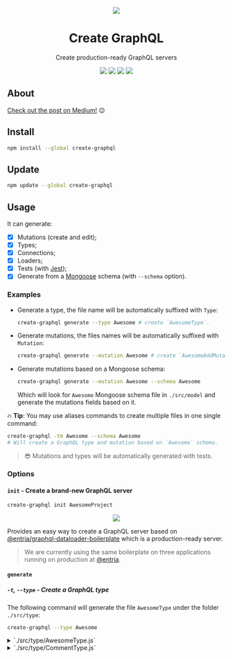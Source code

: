 <p align="center">
  <img src="https://github.com/lucasbento/create-graphql/raw/master/content/logo.png">
</p>

<h1 align="center">Create GraphQL</h1>

<p align="center">
  Create production-ready GraphQL servers
</p>
<p align="center">
  <a href="https://travis-ci.org/lucasbento/create-graphql"><img src="https://travis-ci.org/lucasbento/create-graphql.svg?branch=master"></a>
  <a href="https://codecov.io/gh/lucasbento/create-graphql"><img src="https://img.shields.io/codecov/c/github/lucasbento/create-graphql.svg"></a>
  <a href="https://github.com/airbnb/javascript"><img src="https://img.shields.io/badge/code%20style-airbnb-blue.svg"></a>
  <a href="https://github.com/lucasbento/create-graphql/issues"><img src="https://img.shields.io/badge/contributions-welcome-brightgreen.svg?style=flat"></a>
</p>

## About
[Check out the post on Medium!](https://medium.com/entria/announcing-create-graphql-17bdd81b9f96#.idrwtqa9k) 😉

## Install

```sh
npm install --global create-graphql
```

## Update
```sh
npm update --global create-graphql
```

## Usage

It can generate:

- [x] Mutations (create and edit);
- [x] Types;
- [x] Connections;
- [x] Loaders;
- [x] Tests (with [Jest](https://github.com/facebook/jest));
- [x] Generate from a [Mongoose](https://github.com/Automattic/mongoose) schema (with `--schema` option).

### Examples

- Generate a type, the file name will be automatically suffixed with `Type`:
  ```sh
  create-graphql generate --type Awesome # create `AwesomeType`.
  ```

- Generate mutations, the files names will be automatically suffixed with `Mutation`:
  ```sh
  create-graphql generate --mutation Awesome # create `AwesomeAddMutation` & `AwesomeEditMutation`.
  ```

- Generate mutations based on a Mongoose schema:
  ```sh
  create-graphql generate --mutation Awesome --schema Awesome
  ```
  Which will look for `Awesome` Mongoose schema file in `./src/model` and generate the mutations fields based on it.

🔥 **Tip**: You may use aliases commands to create multiple files in one single command:

```sh
create-graphql -tm Awesome --schema Awesome
# Will create a GraphQL type and mutation based on `Awesome` schema.
```

> 😎 Mutations and types will be automatically generated with tests.

### Options

#### `init` - Create a brand-new GraphQL server

```sh
create-graphql init AwesomeProject
```

<p align="center">
  <img src="https://github.com/lucasbento/create-graphql/raw/master/content/create-graphql-init.gif">
</p>

Provides an easy way to create a GraphQL server based on [@entria/graphql-dataloader-boilerplate](https://github.com/entria/graphql-dataloader-boilerplate) which is a production-ready server.

> We are currently using the same boilerplate on three applications running on production at [@entria](https://github.com/entria).

#### `generate`

##### `-t`, `--type` - Create a GraphQL type

The following command will generate the file `AwesomeType` under the folder `./src/type`:

```sh
create-graphql --type Awesome
```

<details>
 <summary>`./src/type/AwesomeType.js`</summary>
 ```js
import {
  GraphQLObjectType,
  GraphQLString,
} from 'graphql';

export default new GraphQLObjectType({
  name: 'AwesomeType',
  description: 'Represents AwesomeType',
  fields: () => ({
    example: {
      type: GraphQLString,
      description: 'My example field',
      resolve: obj => obj.example,
    },
  }),
});
 ```
</details>

Using the `--schema` option with a Mongoose schema, the type would be generated like this:

<details>
 <summary>`./src/model/Comment.js`</summary>
 ```js
import mongoose from 'mongoose';
const { ObjectId } = mongoose.Schema.Types;

const Schema = new mongoose.Schema({
  content: {
    type: String,
    description: 'Comment content in the original language',
    required: true,
  },
  user: {
    type: ObjectId,
    ref: 'User',
    indexed: true,
    description: 'User that created this comment',
    required: true,
  },
  owner: {
    type: ObjectId,
    required: true,
    description: 'Object that owns of this product. References to Product, Posts or other comment.',
  },
}, {
  collection: 'comment',
  timestamps: {
    createdAt: 'createdAt',
    updatedAt: 'updatedAt',
  },
});

export default mongoose.model('Comment', Schema);
```
</details>

<details>
 <summary>`./src/type/CommentType.js`</summary>
 ```js
import {
  GraphQLObjectType,
  GraphQLString,
  GraphQLID,
} from 'graphql';

export default new GraphQLObjectType({
  name: 'CommentType',
  description: 'Represents CommentType',
  fields: () => ({
    content: {
      type: GraphQLString,
      description: 'Comment content in the original language',
      resolve: obj => obj.content,
    },
    user: {
      type: GraphQLID,
      description: 'User that created this comment',
      resolve: obj => obj.user,
    },
    owner: {
      type: GraphQLID,
      description: 'Object that owns of this product. References to Product, Posts or other comment.',
      resolve: obj => obj.owner,
    },
  }),
});
```
</details>

<p>&nbsp;</p>

##### `-m`, `--mutation` - Create GraphQL mutations

The following command will generate the files `AwesomeAddMutation` & `AwesomeEditMutation` under the folder `./src/mutation`:

```sh
create-graphql --mutation Awesome
```

<details>
 <summary>`./src/mutation/AwesomeAddMutation.js`</summary>
 ```js
import {
  GraphQLID,
  GraphQLString,
  GraphQLNonNull,
} from 'graphql';
import {
  mutationWithClientMutationId,
  toGlobalId,
} from 'graphql-relay';

import AwesomeLoader from '../loader/AwesomeLoader';
import AwesomeConnection from '../connection/AwesomeConnection';

export default mutationWithClientMutationId({
  name: 'AwesomeAdd',
  inputFields: {
    example: {
      type: GraphQLString,
      description: 'My example field',
    },
  },
  mutateAndGetPayload: async ({ example }) => {
    // TODO: mutation logic

    return {
      // id: id, // ID of the newly created row
      error: null,
    };
  },
  outputFields: {
    awesomeEdge: {
      type: AwesomeConnection.edgeType,
      resolve: async({ id }, args, { user }) => {
        // TODO: load new edge from loader

        const awesome = await AwesomeLoader.load(
          user, id
        );

        // Returns null if no node was loaded
        if (!awesome) {
          return null;
        }

        return {
          cursor: toGlobalId('awesome', awesome),
          node: awesome,
        };
      },
    },
    error: {
      type: GraphQLString,
      resolve: ({ error }) => error,
    },
  },
});
 ```
</details>

<details>
 <summary>`./src/mutation/AwesomeEditMutation.js`</summary>
 ```js
import {
  GraphQLID,
  GraphQLString,
  GraphQLNonNull,
} from 'graphql';
import {
  mutationWithClientMutationId,
  toGlobalId,
} from 'graphql-relay';

import AwesomeType from '../type/AwesomeType';
import AwesomeLoader from '../loader/AwesomeLoader';
import AwesomeConnection from '../connection/AwesomeConnection';

export default mutationWithClientMutationId({
  name: 'AwesomeEdit',
  inputFields: {
    id: {
      type: new GraphQLNonNull(GraphQLID),
    },
    example: {
      type: GraphQLString,
    },
  },
  mutateAndGetPayload: async ({ id, example }) => {
    // TODO: mutation logic

    return {
      id: id,
      error: null,
    };
  },
  outputFields: {
    awesomeEdge: {
      type: AwesomeConnection.edgeType,
      resolve: async({ id }, args, { user }) => {
        // TODO: load new edge from loader

        const awesome = await AwesomeLoader.load(
          user, id
        );

        // Returns null if no node was loaded
        if (!awesome) {
          return null;
        }

        return {
          cursor: toGlobalId('awesome', awesome),
          node: awesome,
        };
      },
    },
    awesome: {
      type: AwesomeType,
      resolve: async ({ user, id }) => {
        if (!user || !id) {
          return null;
        }

        return await AwesomeLoader.load(user, id);
      },
    },
    error: {
      type: GraphQLString,
      resolve: ({ error }) => error,
    },
  },
});
 ```
</details>

Using the `--schema` option with a Mongoose schema, the mutations would be generated like this:

<details>
 <summary>`./src/model/Comment.js`</summary>
 ```js
import mongoose from 'mongoose';
const { ObjectId } = mongoose.Schema.Types;

const Schema = new mongoose.Schema({
  content: {
    type: String,
    description: 'Comment content in the original language',
    required: true,
  },
  user: {
    type: ObjectId,
    ref: 'User',
    indexed: true,
    description: 'User that created this comment',
    required: true,
  },
  owner: {
    type: ObjectId,
    required: true,
    description: 'Object that owns of this product. References to Product, Posts or other comment.',
  },
}, {
  collection: 'comment',
  timestamps: {
    createdAt: 'createdAt',
    updatedAt: 'updatedAt',
  },
});

export default mongoose.model('Comment', Schema);
```
</details>

<details>
  <summary>`./src/mutation/CommentAddMutation.js`</summary>
```js
import {
  GraphQLString,
  GraphQLID,
  GraphQLNonNull,
  GraphQLNonNull,
  GraphQLNonNull,
} from 'graphql';
import {
  mutationWithClientMutationId,
  toGlobalId,
} from 'graphql-relay';

import CommentLoader from '../loader/CommentLoader';
import CommentConnection from '../connection/CommentConnection';

export default mutationWithClientMutationId({
  name: 'CommentAdd',
  inputFields: {
    content: {
      type: new GraphQLNonNull(GraphQLString),
    },
    user: {
      type: new GraphQLNonNull(GraphQLID),
    },
    owner: {
      type: new GraphQLNonNull(GraphQLID),
    },
  },
  mutateAndGetPayload: async ({ example }) => {
    // TODO: mutation logic

    return {
      // id: id, // ID of the newly created row
      error: null,
    };
  },
  outputFields: {
    commentEdge: {
      type: CommentConnection.edgeType,
      resolve: async({ id }, args, { user }) => {
        // TODO: load new edge from loader

        const comment = await CommentLoader.load(
          user, id
        );

        // Returns null if no node was loaded
        if (!comment) {
          return null;
        }

        return {
          cursor: toGlobalId('comment', comment),
          node: comment,
        };
      },
    },
    error: {
      type: GraphQLString,
      resolve: ({ error }) => error,
    },
  },
});
```
</details>

<details>
  <summary>`./src/mutation/CommentEditMutation.js`</summary>
```js
import {
  GraphQLString,
  GraphQLID,
  GraphQLNonNull,
} from 'graphql';
import {
  mutationWithClientMutationId,
  toGlobalId,
} from 'graphql-relay';

import CommentType from '../type/CommentType';
import CommentLoader from '../loader/CommentLoader';
import CommentConnection from '../connection/CommentConnection';

export default mutationWithClientMutationId({
  name: 'CommentEdit',
  inputFields: {
    id: {
      type: new GraphQLNonNull(GraphQLID),
    },
    content: {
      type: new GraphQLNonNull(GraphQLString),
    },
    user: {
      type: new GraphQLNonNull(GraphQLID),
    },
    owner: {
      type: new GraphQLNonNull(GraphQLID),
    },
  },
  mutateAndGetPayload: async ({ id, example }) => {
    // TODO: mutation logic

    return {
      id: id,
      error: null,
    };
  },
  outputFields: {
    commentEdge: {
      type: CommentConnection.edgeType,
      resolve: async({ id }, args, { user }) => {
        // TODO: load new edge from loader

        const comment = await CommentLoader.load(
          user, id
        );

        // Returns null if no node was loaded
        if (!comment) {
          return null;
        }

        return {
          cursor: toGlobalId('comment', comment),
          node: comment,
        };
      },
    },
    comment: {
      type: CommentType,
      resolve: async ({ user, id }) => {
        if (!user || !id) {
          return null;
        }

        return await CommentLoader.load(user, id);
      },
    },
    error: {
      type: GraphQLString,
      resolve: ({ error }) => error,
    },
  },
});
```
</details>

<p>&nbsp;</p>

##### `-c`, `--connection` - Create a Relay connection

The following command will generate the file `AwesomeConnection` importing `AwesomeType` under the folder `./src/connection`:

```sh
create-graphql --connection Awesome
```

<details>
 <summary>`./src/connection/AwesomeConnection.js`</summary>
 ```js
import { connectionDefinitions } from 'graphql-relay';

import AwesomeType from '../type/AwesomeType';

export default connectionDefinitions({
  name: 'Awesome',
  nodeType: AwesomeType,
});
 ```
</details>

<p>&nbsp;</p>

##### `-l`, `--loader` - Create a GraphQL loader

The following command will generate the file `AwesomeLoader` importing `AwesomeConnection` under the folder `./src/loader`:

```sh
create-graphql --loader Awesome
```

<details>
 <summary>`./src/loader/AwesomeLoader.js`</summary>
 ```js
import DataLoader from 'dataloader';
import ConnectionFromMongoCursor from '../connection/ConnectionFromMongoCursor';
import AwesomeModel from '../model/Awesome';

type AwesomeType = {
  id: string,
  exampleField: string,
}

export default class Awesome {
  id: string;
  exampleField: string;

  static AwesomeLoader = new DataLoader(
    ids => Promise.all(
      ids.map(id =>
        AwesomeModel.findOne({ _id: id })
      ),
    ),
  );

  constructor(data: AwesomeType) {
    this.id = data.id;
    this.exampleField = data.exampleField;
  }

  static viewerCanSee(viewer, data) {
    // TODO: handle security

    return true;
  }

  static async load(viewer, id) {
    const data = await Awesome.AwesomeLoader.load(id);

    return Awesome.viewerCanSee(viewer, data) ? new Awesome(data) : null;
  }

  static clearCache(id) {
    return Awesome.AwesomeLoader.clear(id);
  }

  static async loadAwesome(viewer, args) {
    // TODO: load multiple rows

    const Awesome = [];

    return ConnectionFromMongoCursor.connectionFromMongoCursor(
      viewer, Awesome, args, Awesome.load
    );
  }

}
 ```
</details>

<p>&nbsp;</p>

#### `-`, `--help` - Output all the available commands

## Configuration file

You may customize the folders that the generated files will be created on by using a `.graphqlrc` file on the root folder with the following content:

```json
{
  "directories": {
    "source": "src",
    "connection": "graphql/connection",
    "loader": "graphql/loader",
    "model": "models/models",
    "mutation": "graphql/mutation",
    "type": "graphql/type"
  }
}
```

## How to contribute

1. Fork this repository;
2. Clone the forked version of create-graphql:
	```
	git clone git@github.com:<your_username>/create-graphql.git
	```

3. Install [lerna/lerna](https://github.com/lerna/lerna)
	```
	npm install --global lerna@prerelease
	```

4. Install the main package depencies
	```
	yarn
	```
	or
	```
	npm i
	```

5. Bootstrap all packages
	```
	lerna bootstrap
	```
	This will install all dependencies of all `subpackages` and link them properly

6. Link the `generator` package
	```
	cd packages/generator
	npm link
	```

7. Watch all packages (create-graphql and generator)
	```
	npm run watch
	```

8. Create a new branch
	```
	git checkout -b feature/more_awesomeness
	```

9. Make your changes
10. Run the CLI with your changes
	```
	node packages/create-graphql/dist --help
	```

11. Commit your changes and push your branch
	```
	git add .
	git commit -m 'more awesome for create-graphql'
	git push origin feature/more_awesomeness
	```

12. Open your Pull Request
13. Have your Pull Request merged! 😎

## Feedback?

Open an [issue](https://github.com/lucasbento/create-graphql/issues/new), I will be glad to discuss your suggestions!

## License

MIT © [Lucas Bento](http://github.com/lucasbento)
